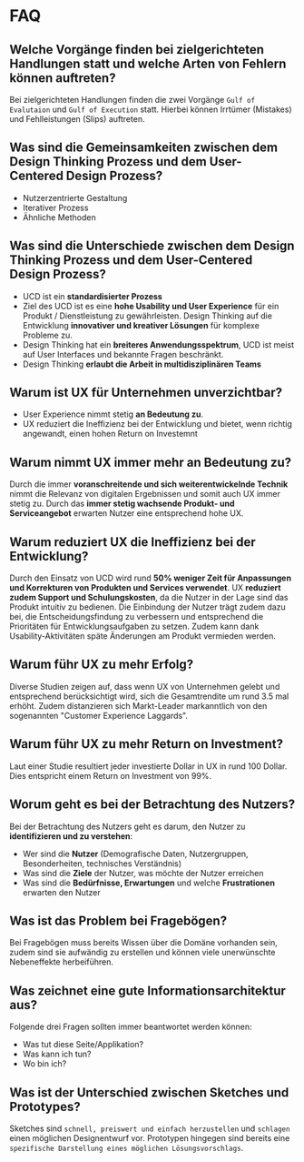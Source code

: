 # FAQ

## Welche Vorgänge finden bei zielgerichteten Handlungen statt und welche Arten von Fehlern können auftreten?
Bei zielgerichteten Handlungen finden die zwei Vorgänge `Gulf of Evalutaion` und `Gulf of Execution` statt.
Hierbei können Irrtümer (Mistakes) und Fehlleistungen (Slips) auftreten.

## Was sind die Gemeinsamkeiten zwischen dem Design Thinking Prozess und dem User-Centered Design Prozess?
* Nutzerzentrierte Gestaltung
* Iterativer Prozess
* Ähnliche Methoden

## Was sind die Unterschiede zwischen dem Design Thinking Prozess und dem User-Centered Design Prozess?
* UCD ist ein **standardisierter Prozess**
* Ziel des UCD ist es eine **hohe Usability und User Experience** für ein Produkt / Dienstleistung zu gewährleisten. Design Thinking auf die Entwicklung **innovativer und kreativer Lösungen** für komplexe Probleme zu.
* Design Thinking hat ein **breiteres Anwendungsspektrum**, UCD ist meist auf User Interfaces und bekannte Fragen beschränkt.
* Design Thinking **erlaubt die Arbeit in multidisziplinären Teams**

## Warum ist UX für Unternehmen unverzichtbar?
* User Experience nimmt stetig **an Bedeutung zu**.
* UX reduziert die Ineffizienz bei der Entwicklung und bietet, wenn richtig angewandt, einen hohen Return on Investemnt

## Warum nimmt UX immer mehr an Bedeutung zu?
Durch die immer **voranschreitende und sich weiterentwickelnde Technik** nimmt die Relevanz von digitalen Ergebnissen und somit auch UX immer stetig zu. Durch das **immer stetig wachsende Produkt- und Serviceangebot** erwarten Nutzer eine entsprechend hohe UX.

## Warum reduziert UX die Ineffizienz bei der Entwicklung?
Durch den Einsatz von UCD wird rund **50% weniger Zeit für Anpassungen und Korrekturen von Produkten und Services verwendet**. UX **reduziert zudem Support und Schulungskosten**, da die Nutzer in der Lage sind das Produkt intuitiv zu bedienen. Die Einbindung der Nutzer trägt zudem dazu bei, die Entscheidungsfindung zu verbessern und entsprechend die Prioritäten für Entwicklungsaufgaben zu setzen.
Zudem kann dank Usability-Aktivitäten späte Änderungen am Produkt vermieden werden.

## Warum führ UX zu mehr Erfolg?
Diverse Studien zeigen auf, dass wenn UX von Unternehmen gelebt und entsprechend berücksichtigt wird, sich die Gesamtrendite um rund 3.5 mal erhöht. Zudem distanzieren sich Markt-Leader markanntlich von den sogenannten "Customer Experience Laggards".

## Warum führ UX zu mehr Return on Investment?
Laut einer Studie resultiert jeder investierte Dollar in UX in rund 100 Dollar. Dies entspricht einem Return on Investment von 99%.

## Worum geht es bei der Betrachtung des Nutzers?
Bei der Betrachtung des Nutzers geht es darum, den Nutzer zu **identifizieren und zu verstehen**:
* Wer sind die **Nutzer** (Demografische Daten, Nutzergruppen, Besonderheiten, technisches Verständnis)
* Was sind die **Ziele** der Nutzer, was möchte der Nutzer erreichen
* Was sind die **Bedürfnisse, Erwartungen** und welche **Frustrationen** erwarten den Nutzer

## Was ist das Problem bei Fragebögen?
Bei Fragebögen muss bereits Wissen über die Domäne vorhanden sein, zudem sind sie aufwändig zu erstellen und können viele unerwünschte Nebeneffekte herbeiführen.

## Was zeichnet eine gute Informationsarchitektur aus?
Folgende drei Fragen sollten immer beantwortet werden können:
* Was tut diese Seite/Applikation?
* Was kann ich tun?
* Wo bin ich?

## Was ist der Unterschied zwischen Sketches und Prototypes?
Sketches sind `schnell, preiswert und einfach herzustellen` und `schlagen` einen möglichen Designentwurf vor.
Prototypen hingegen sind bereits eine `spezifische Darstellung eines möglichen Lösungsvorschlags`.
